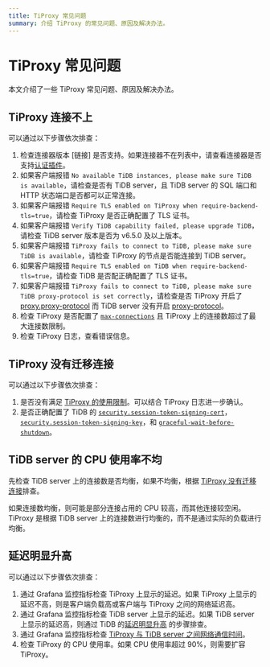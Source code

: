 ```yaml
---
title: TiProxy 常见问题
summary: 介绍 TiProxy 的常见问题、原因及解决办法。
---
```


# TiProxy 常见问题

本文介绍了一些 TiProxy 常见问题、原因及解决办法。

## TiProxy 连接不上

可以通过以下步骤依次排查：

1. 检查连接器版本 [链接] 是否支持。如果连接器不在列表中，请查看连接器是否支持[认证插件](https://dev.mysql.com/doc/refman/8.0/en/pluggable-authentication.html)。
2. 如果客户端报错 `No available TiDB instances, please make sure TiDB is available`，请检查是否有 TiDB server，且 TiDB server 的 SQL 端口和 HTTP 状态端口是否都可以正常连接。
3. 如果客户端报错 `Require TLS enabled on TiProxy when require-backend-tls=true`，请检查 TiProxy 是否正确配置了 TLS 证书。
4. 如果客户端报错 `Verify TiDB capability failed, please upgrade TiDB`，请检查 TiDB server 版本是否为 v6.5.0 及以上版本。
5. 如果客户端报错 `TiProxy fails to connect to TiDB, please make sure TiDB is available`，请检查 TiProxy 的节点是否能连接到 TiDB server。
6. 如果客户端报错 `Require TLS enabled on TiDB when require-backend-tls=true`，请检查 TiDB 是否配正确配置了 TLS 证书。
7. 如果客户端报错 `TiProxy fails to connect to TiDB, please make sure TiDB proxy-protocol is set correctly`，请检查是否 TiProxy 开启了 [proxy.proxy-protocol](/tiproxy/tiproxy-configuration.md#proxy-protocol) 而 TiDB server 没有开启 [proxy-protocol](/tidb-configuration-file/#proxy-protocol)。
8. 检查 TiProxy 是否配置了 [`max-connections`](/tiproxy/tiproxy-configuration.md#max-connections) 且 TiProxy 上的连接数超过了最大连接数限制。
9. 检查 TiProxy 日志，查看错误信息。

## TiProxy 没有迁移连接

可以通过以下步骤依次排查：

1. 是否没有满足 [TiProxy 的使用限制](/tiproxy/tiproxy-overview.md#TiProxy-的使用限制)。可以结合 TiProxy 日志进一步确认。
2. 是否正确配置了 TiDB 的 [`security.session-token-signing-cert`](/tidb-configuration-file.md#session-token-signing-cert)，[`security.session-token-signing-key`](/tidb-configuration-file.md#session-token-signing-key)，和 [`graceful-wait-before-shutdown`](/tidb-configuration-file.md#graceful-wait-before-shutdown-从-v50-版本开始引入)。

## TiDB server 的 CPU 使用率不均

先检查 TiDB server 上的连接数是否均衡，如果不均衡，根据 [TiProxy 没有迁移连接](#TiProxy-没有迁移连接)排查。

如果连接数均衡，则可能是部分连接占用的 CPU 较高，而其他连接较空闲。TiProxy 是根据 TiDB server 上的连接数进行均衡的，而不是通过实际的负载进行均衡。

## 延迟明显升高

可以通过以下步骤依次排查：

1. 通过 Grafana 监控指标检查 TiProxy 上显示的延迟。如果 TiProxy 上显示的延迟不高，则是客户端负载高或客户端与 TiProxy 之间的网络延迟高。
2. 通过 Grafana 监控指标检查 TiDB server 上显示的延迟。如果 TiDB server 上显示的延迟高，则通过 TiDB 的[延迟明显升高](/tidb-troubleshooting-map.md#2-延迟明显升高) 的步骤排查。
3. 通过 Grafana 监控指标检查 [TiProxy 与 TiDB server 之间网络通信时间](/tiproxy/tiproxy-grafana.md#backend)。
4. 检查 TiProxy 的 CPU 使用率。如果 CPU 使用率超过 90%，则需要扩容 TiProxy。
